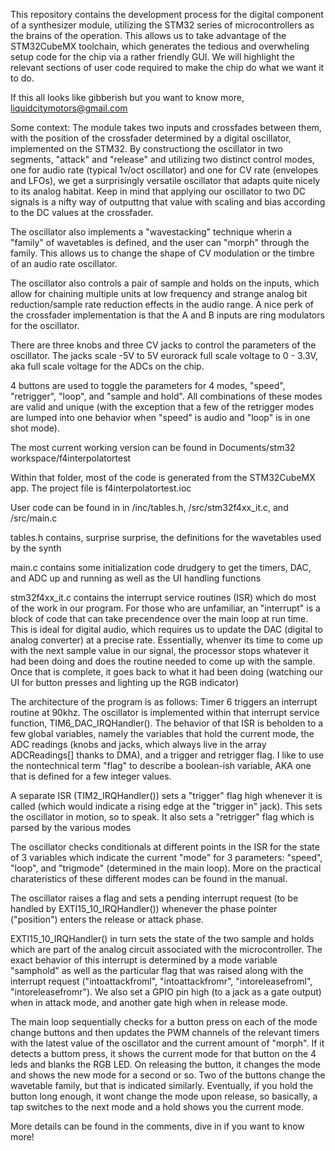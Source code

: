 This repository contains the development process for the digital component of a synthesizer module, utilizing the STM32 series of microcontrollers as the brains of the operation. This allows us to take advantage of the STM32CubeMX toolchain, which generates the tedious and overwheling setup code for the chip via a rather friendly GUI. We will highlight the relevant sections of user code required to make the chip do what we want it to do. 

If this all looks like gibberish but you want to know more, liquidcitymotors@gmail.com

Some context: The module takes two inputs and crossfades between them, with the position of the crossfader determined by a digital oscillator, implemented on the STM32. By constructiong the oscillator in two segments, "attack" and "release" and utilizing two distinct control modes, one for audio rate (typical 1v/oct oscillator) and one for CV rate (envelopes and LFOs), we get a surprisingly versatile oscillator that adapts quite nicely to its analog habitat. Keep in mind that applying our oscillator to two DC signals is a nifty way of outputtng that value with scaling and bias according to the DC values at the crossfader.

The oscillator also implements a "wavestacking" technique wherin a "family" of wavetables is defined, and the user can "morph" through the family. This allows us to change the shape of CV modulation or the timbre of an audio rate oscillator.

The oscillator also controls a pair of sample and holds on the inputs, which allow for chaining multiple units at low frequency and strange analog bit reduction/sample rate reduction effects in the audio range. A nice perk of the crossfader implementation is that the A and B inputs are ring modulators for the oscillator.

There are three knobs and three CV jacks to control the parameters of the oscillator. The jacks scale -5V to 5V eurorack full scale voltage to 0 - 3.3V, aka full scale voltage for the ADCs on the chip. 

4 buttons are used to toggle the parameters for 4 modes, "speed", "retrigger", "loop", and "sample and hold". All combinations of these modes are valid and unique (with the exception that a few of the retrigger modes are lumped into one behavior when "speed" is audio and "loop" is in one shot mode).

The most current working version can be found in Documents/stm32 workspace/f4interpolatortest

Within that folder, most of the code is generated from the STM32CubeMX app. The project file is f4interpolatortest.ioc

User code can be found in in /inc/tables.h, /src/stm32f4xx_it.c, and /src/main.c

tables.h contains, surprise surprise, the definitions for the wavetables used by the synth 

main.c contains some initialization code drudgery to get the timers, DAC, and ADC up and running as well as the UI handling functions

stm32f4xx_it.c contains the interrupt service routines (ISR) which do most of the work in our program. For those who are unfamiliar, an "interrupt" is a block of code that can take precendence over the main loop at run time. This is ideal for digital audio, which requires us to update the DAC (digital to analog converter) at a precise rate. Essentially, whenver its time to come up with the next sample value in our signal, the processor stops whatever it had been doing and does the routine needed to come up with the sample. Once that is complete, it goes back to what it had been doing (watching our UI for button presses and lighting up the RGB indicator)

The architecture of the program is as follows: Timer 6 triggers an interrupt routine at 90khz. The oscillator is implemented within that interrupt service function, TIM6_DAC_IRQHandler(). The behavior of that ISR is beholden to a few global variables, namely the variables that hold the current mode, the ADC readings (knobs and jacks, which always live in the array ADCReadings[] thanks to DMA), and a trigger and retrigger flag. I like to use the nontechnical term "flag" to describe a boolean-ish variable, AKA one that is defined for a few integer values.

A separate ISR (TIM2_IRQHandler()) sets a "trigger" flag high whenever it is called (which would indicate a rising edge at the "trigger in" jack). This sets the oscillator in motion, so to speak. It also sets a "retrigger" flag which is parsed by the various modes

The oscillator checks conditionals at different points in the ISR for the state of 3 variables which indicate the current "mode" for 3 parameters: "speed", "loop", and "trigmode" (determined in the main loop). More on the practical charateristics of these different modes can be found in the manual.

The oscillator raises a flag and sets a pending interrupt request (to be handled by EXTI15_10_IRQHandler()) whenever the phase pointer ("position") enters the release or attack phase. 

EXTI15_10_IRQHandler() in turn sets the state of the two sample and holds which are part of the analog circuit associated with the microcontroller. The exact behavior of this interrupt is determined by a mode variable "samphold" as well as the particular flag that was raised along with the interrupt request ("intoattackfroml", "intoattackfromr", "intoreleasefroml", "intoreleasefromr"). We also set a GPIO pin high (to a jack as a gate output) when in attack mode, and another gate high when in release mode.

The main loop sequentially checks for a button press on each of the mode change buttons and then updates the PWM channels of the relevant timers with the latest value of the oscillator and the current amount of "morph". If it detects a buttom press, it shows the current mode for that button on the 4 leds and blanks the RGB LED. On releasing the button, it changes the mode and shows the new mode for a second or so. Two of the buttons change the wavetable family, but that is indicated similarly. Eventually, if you hold the button long enough, it wont change the mode upon release, so basically, a tap switches to the next mode and a hold shows you the current mode.

More details can be found in the comments, dive in if you want to know more!


